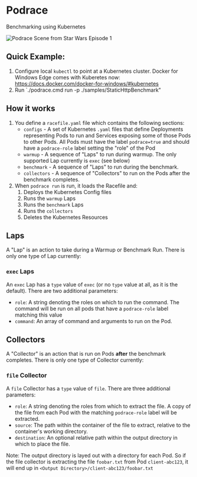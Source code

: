 # Podrace

Benchmarking using Kubernetes

![Podrace Scene from Star Wars Episode 1](https://lh3.googleusercontent.com/v-d9mx7gkB-O3LAecjx92CnJoqeVnE1uD5kelGojslVmQXCL0N_WhYiA4V2MrJbh6k4tef6E7EnZUBss6NN8vBpZ6nfj7HUaRhRXnFj2RKpjztUDGCaY_sdzlbsnr9CvU071vRzMkkR8X1-Hjgo7s9FBokxPHK6g31p7Wk3hCvDAMP_79tG-7tY75cNBd5GlTxaCEHgOhsyYRuottcAVRbNVMvjhqGo6Y0mrAUFl1YnapDS-oYtbPRgFZNrlvdiPErANC0V9koGYIiFQuPDWozzNTXgo2VcSwPtq-CAFzKNDoYEYA14f6geB71kAHZkFgCpft9gEBwmjO1UkZM5zEOZ8IuSst429Ep2D8Br-L60R8j3QdRc_lA0pOdbXbZcfMGsauWHJmJfUviIntyNgJTQSDHxhTk3_leXnxwrkdoe_AsZ-lN-9QIZsS3LCZTDfBJCZL7dYBQugzmGYnQnw-RN1yLlprtirmFrMGID3iA1ypIgtba0piHEloaUgFaedOrjapHMcK_ujf4Rx1GSt5XO1yQJikdd2_ajEA7N3ty6e7fXD0YBRiknTO4hGqQrDj_suOcYD7K2P0giJi4TAEFJU-XbDDz9y=s0)

## Quick Example:

1. Configure local `kubectl` to point at a Kubernetes cluster. Docker for Windows Edge comes with Kuberetes now: https://docs.docker.com/docker-for-windows/#kubernetes
2. Run `./podrace.cmd run -p ./samples/StaticHttpBenchmark"

## How it works

1. You define a `racefile.yaml` file which contains the following sections:
    * `configs` - A set of Kubernetes `.yaml` files that define Deployments representing Pods to run and Services exposing some of those Pods to other Pods. All Pods must have the label `podrace=true` and should have a `podrace-role` label setting the "role" of the Pod
    * `warmup` - A sequence of "Laps" to run during warmup. The only supported Lap currently is `exec` (see below)
    * `benchmark` - A sequence of "Laps" to run during the benchmark.
    * `collectors` - A sequence of "Collectors" to run on the Pods after the benchmark completes.
2. When `podrace run` is run, it loads the Racefile and:
    1. Deploys the Kubernetes Config files
    2. Runs the `warmup` Laps
    3. Runs the `benchmark` Laps
    4. Runs the `collectors`
    5. Deletes the Kubernetes Resources

## Laps

A "Lap" is an action to take during a Warmup or Benchmark Run. There is only one type of Lap currently:

### `exec` Laps

An `exec` Lap has a `type` value of `exec` (or no `type` value at all, as it is the default). There are two additional parameters:

* `role`: A string denoting the roles on which to run the command. The command will be run on all pods that have a `podrace-role` label matching this value
* `command`: An array of command and arguments to run on the Pod.

## Collectors

A "Collector" is an action that is run on Pods **after** the benchmark completes. There is only one type of Collector currently:

### `file` Collector

A `file` Collector has a `type` value of `file`. There are three additional parameters:

* `role`: A string denoting the roles from which to extract the file. A copy of the file from each Pod with the matching `podrace-role` label will be extracted.
* `source`: The path within the container of the file to extract, relative to the container's working directory.
* `destination`: An optional relative path within the output directory in which to place the file.

Note: The output directory is layed out with a directory for each Pod. So if the file collector is extracting the file `foobar.txt` from Pod `client-abc123`, it will end up in `<Output Directory>/client-abc123/foobar.txt`
